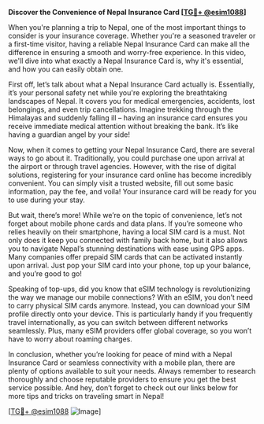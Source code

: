 **Discover the Convenience of Nepal Insurance Card [[TG💪+ @esim1088](https://t.me/s/esim1088)]**

When you're planning a trip to Nepal, one of the most important things to consider is your insurance coverage. Whether you're a seasoned traveler or a first-time visitor, having a reliable Nepal Insurance Card can make all the difference in ensuring a smooth and worry-free experience. In this video, we'll dive into what exactly a Nepal Insurance Card is, why it's essential, and how you can easily obtain one.

First off, let’s talk about what a Nepal Insurance Card actually is. Essentially, it’s your personal safety net while you're exploring the breathtaking landscapes of Nepal. It covers you for medical emergencies, accidents, lost belongings, and even trip cancellations. Imagine trekking through the Himalayas and suddenly falling ill – having an insurance card ensures you receive immediate medical attention without breaking the bank. It’s like having a guardian angel by your side!

Now, when it comes to getting your Nepal Insurance Card, there are several ways to go about it. Traditionally, you could purchase one upon arrival at the airport or through travel agencies. However, with the rise of digital solutions, registering for your insurance card online has become incredibly convenient. You can simply visit a trusted website, fill out some basic information, pay the fee, and voila! Your insurance card will be ready for you to use during your stay.

But wait, there’s more! While we’re on the topic of convenience, let’s not forget about mobile phone cards and data plans. If you’re someone who relies heavily on their smartphone, having a local SIM card is a must. Not only does it keep you connected with family back home, but it also allows you to navigate Nepal’s stunning destinations with ease using GPS apps. Many companies offer prepaid SIM cards that can be activated instantly upon arrival. Just pop your SIM card into your phone, top up your balance, and you’re good to go!

Speaking of top-ups, did you know that eSIM technology is revolutionizing the way we manage our mobile connections? With an eSIM, you don’t need to carry physical SIM cards anymore. Instead, you can download your SIM profile directly onto your device. This is particularly handy if you frequently travel internationally, as you can switch between different networks seamlessly. Plus, many eSIM providers offer global coverage, so you won’t have to worry about roaming charges.

In conclusion, whether you’re looking for peace of mind with a Nepal Insurance Card or seamless connectivity with a mobile plan, there are plenty of options available to suit your needs. Always remember to research thoroughly and choose reputable providers to ensure you get the best service possible. And hey, don’t forget to check out our links below for more tips and tricks on traveling smart in Nepal!

[[TG💪+ @esim1088](https://t.me/s/esim1088) ![Image](https://i.postimg.cc/Y0z9fWf4/image.png)]